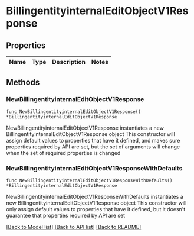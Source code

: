 # BillingentityinternalEditObjectV1Response

## Properties

Name | Type | Description | Notes
------------ | ------------- | ------------- | -------------

## Methods

### NewBillingentityinternalEditObjectV1Response

`func NewBillingentityinternalEditObjectV1Response() *BillingentityinternalEditObjectV1Response`

NewBillingentityinternalEditObjectV1Response instantiates a new BillingentityinternalEditObjectV1Response object
This constructor will assign default values to properties that have it defined,
and makes sure properties required by API are set, but the set of arguments
will change when the set of required properties is changed

### NewBillingentityinternalEditObjectV1ResponseWithDefaults

`func NewBillingentityinternalEditObjectV1ResponseWithDefaults() *BillingentityinternalEditObjectV1Response`

NewBillingentityinternalEditObjectV1ResponseWithDefaults instantiates a new BillingentityinternalEditObjectV1Response object
This constructor will only assign default values to properties that have it defined,
but it doesn't guarantee that properties required by API are set


[[Back to Model list]](../README.md#documentation-for-models) [[Back to API list]](../README.md#documentation-for-api-endpoints) [[Back to README]](../README.md)


